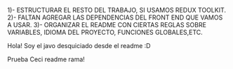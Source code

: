 1)- ESTRUCTURAR EL RESTO DEL TRABAJO, SI USAMOS REDUX TOOLKIT. 
2)- FALTAN AGREGAR LAS DEPENDENCIAS DEL FRONT END QUE VAMOS A USAR.
3)- ORGANIZAR EL README CON CIERTAS REGLAS SOBRE VARIABLES, IDIOMA DEL PROYECTO, FUNCIONES GLOBALES,ETC.


Hola! Soy el javo desquiciado desde el readme :D

Prueba Ceci readme rama!
